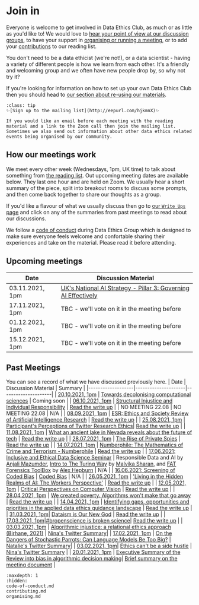 # Join in

Everyone is welcome to get involved in Data Ethics Club, as much or as little as you'd like to! We would love to [hear your point of view at our discussion groups](#upcoming-meetings), to have your support in [organising or running a meeting](organising), or to add your [contributions](contributing) to our reading list.  

You don't need to be a data ethicist (we're not!), or a data scientist - having a variety of different people is how we learn from each other. It's a friendly and welcoming group and we often have new people drop by, so why not try it?  

If you're looking for information on how to set up your own Data Ethics Club then you should head to [our section about re-using our materials](../how_to/reuse_dec). 

```{admonition} Stay up to date
:class: tip
✨[Sign up to the mailing list](http://eepurl.com/hjkmnX)✨  

If you would like an email before each meeting with the reading material and a link to the Zoom call then join the mailing list.
Sometimes we also send out information about other data ethics related events being organised by our community. 

```

## How our meetings work

We meet every other week (Wednesdays, 1pm, UK time) to talk about something from [the reading list](../reading-list).
Out upcoming meeting dates are available below. They last one hour and are held on Zoom. 
We usually hear a short summary of the piece, split into breakout rooms to discuss some prompts, and then come back together to share our thoughts as a group. 

If you'd like a flavour of what we usually discuss then go to [our `Write Ups` page](../write_ups/write-ups) and click on any of the summaries from past meetings to read about our discussions.

We follow a [code of conduct](code-of-conduct) during Data Ethics Group which is designed to make sure everyone feels welcome and confortable sharing their experiences and take on the material. 
Please read it before attending.


## Upcoming meetings

| Date                                      | Discussion Material |
|--------------------------------------------------------|---------------------|
| 03.11.2021, 1pm | [UK's National AI Strategy - Pillar 3: Governing AI Effectively](https://www.gov.uk/government/publications/national-ai-strategy/national-ai-strategy-html-version#pillar-3-governing-ai-effectively) |
| 17.11.2021, 1pm | TBC - we'll vote on it in the meeting before |
| 01.12.2021, 1pm | TBC - we'll vote on it in the meeting before |
| 15.12.2021, 1pm | TBC - we'll vote on it in the meeting before |

## Past Meetings

You can see a record of what we have discussed previously here.
| Date | Discussion Material | Summary |
|-------------------|---------------------|---------------------|
| [20.10.2021, 1pm](./2021/10-october/20-10-21_meeting) | [Towards decolonising computational sciences](https://arxiv.org/pdf/2009.14258.pdf) | Coming soon |
| [06.10.2021, 1pm](./2021/10-october/06-10-21_meeting) | [Structural Injustice and Individual Responsibility](https://www.abc.net.au/radionational/programs/philosopherszone/structural-injustice-and-individual-responsibility/13486680) | [Read the write up](../write_ups/2021/06-10-21_writeup) |
| NO MEETING 22.08 | NO MEETING 22.08 | N/A |
| [08.09.2021, 1pm](2021/09-september/08-09-2021_meeting) | [ESR: Ethics and Society Review of Artificial Intelligence Research](https://arxiv.org/pdf/2106.11521.pdf) | [Read the write up](../write_ups/2021/08-09-21_writeup) |
| [25.08.2021, 1pm](2021/08-august/25-08-2021_meeting.md) | [Participant's Perceptions of Twitter Research Ethics](https://journals.sagepub.com/doi/10.1177/2056305118763366)| [Read the write up](../write_ups/2021/25-08-21_writeup) |
| [11.08.2021, 1pm](2021/08-august/11-08-2021_meeting.md) | [What an ancient lake in Nevada reveals about the future of tech](https://www.fastcompany.com/90618225/what-an-ancient-lake-in-nevada-reveals-about-the-future-of-tech) | [Read the write up](../write_ups/2021/11-08-21_writeup) |
| [28.07.2021, 1pm](2021/07-july/28-07-2021_meeting.md) | [The Rise of Private Spies](https://newrepublic.com/article/161913/we-are-bellingcat-spooked-private-investigators) |  [Read the write up](../write_ups/2021/28-07-21_writeup) |
| [14.07.2021, 1pm](2021/07-july/14-07-2021_meeting) | [Numberphile: The Mathematics of Crime and Terrorism - Numberphile](https://www.youtube.com/watch?v=lCjspXB5F4A) |  [Read the write up](../write_ups/2021/14-07-21_writeup) |
| [17.06.2021: Inclusive and Ethical Data Science Seminar](https://www.eventbrite.co.uk/e/inclusive-and-ethical-data-science-tickets-154266849299#) | Responsible Data and AI by [Anjali Mazumder](https://www.turing.ac.uk/people/researchers/anjali-mazumder),  [Intro to The Turing Way](https://zenodo.org/record/4969380) by [Malvika Sharan](https://malvikasharan.github.io/), and [FAT Forensics ToolBox](https://fat-forensics.org/index.html) by [Alex Hepburn](https://research-information.bris.ac.uk/en/persons/alex-hepburn) | N/A |
| [16.06.2021: Screening of Coded Bias](https://www.eventbrite.co.uk/e/special-edition-of-data-ethics-club-coded-bias-screening-tickets-155911949839#) | [Coded Bias](https://en.wikipedia.org/wiki/Coded_Bias) | N/A |
| [26.05.2021, 1pm](2021/05-may/26-05-2021_meeting)   |         ['Living in the Hidden Realms of AI: The Workers Perspective'](https://news.techworkerscoalition.org/2021/03/09/issue-5/)            | [Read the write up](../write_ups/2021/26-05-21_writeup) |
| [12.05.2021, 1pm](2021/05-may/12-05-2021_meeting)  | [Critical Perspectives on Computer Vision](https://slideslive.com/38923500/critical-perspectives-on-computer-vision) | [Read the write up](../write_ups/2021/12-05-21_writeup) |
| [28.04.2021, 1pm](2021/04-april/28-04-21_meeting)                                        | [We created poverty. Algorithms won't make that go away](https://www.theguardian.com/commentisfree/2018/may/13/we-created-poverty-algorithms-wont-make-that-go-away)                    | [Read the write up](../write_ups/2021/28-04-21_writeup) |
| [14.04.2021, 1pm](2021/04-april/14-04-21_meeting) |  [Identifying gaps, opportunities and priorities in the applied data ethics guidance landscape](https://uksa.statisticsauthority.gov.uk/publication/identifying-gaps-opportunities-and-priorities-in-the-applied-data-ethics-guidance-landscape/)  | [Read the write up](../write_ups/2021/14-04-21_writeup.html) |
| [31.03.2021, 1pm](2021/03-march/31-03-21_meeting)| [Dataism is Our New God](https://onlinelibrary.wiley.com/doi/epdf/10.1111/npqu.12080)        | [Read the write up](../write_ups/2021/31-03-21_writeup) |
| [17.03.2021, 1pm](2021/03-march/17-03-21_meeting)|[#bropenscience is broken science](https://thepsychologist.bps.org.uk/volume-33/november-2020/bropenscience-broken-science)| [Read the write up](../write_ups/2021/17-03-21_writeup) |
| [03.03.2021, 1pm](2021/03-march/03-03-21_meeting) | [Algorithmic injustice: a relational ethics approach (Birhane, 2021)](https://www.sciencedirect.com/science/article/pii/S2666389921000155) | [Nina's Twitter Summary](https://twitter.com/ninadicara/status/1367117597397893122?s=20)|
| [17.02.2021, 1pm](2021/02-feb/17-02-21_meeting) | [On the Dangers of Stochastic Parrots: Can Language Models Be Too Big?](http://faculty.washington.edu/ebender/papers/Stochastic_Parrots.pdf) | [Natalie's Twitter Summary](https://twitter.com/StatalieT/status/1362045192543600641?s=20)|
| [03.02.2021, 1pm](2021/02-feb/03-02-21_meeting)| [Ethics can't be a side hustle](https://deardesignstudent.com/ethics-cant-be-a-side-hustle-b9e78c090aee) | [Nina's Twitter Summary](https://twitter.com/ninadicara/status/1356976821498175491?s=20) |
| [20.01.2021, 1pm](2021/01-jan/20-01-21_meeting)   | [Executive Summary of the Review into bias in algorithmic decision making](2021/01-jan/20-01-20_cdei_algorithmic_bias_summary.pdf)| [Brief summary on the meeting document](2021/01-jan/20-01-21_meeting) |

```{toctree}
:maxdepth: 1
:hidden:
code-of-conduct.md
contributing.md
organising.md
